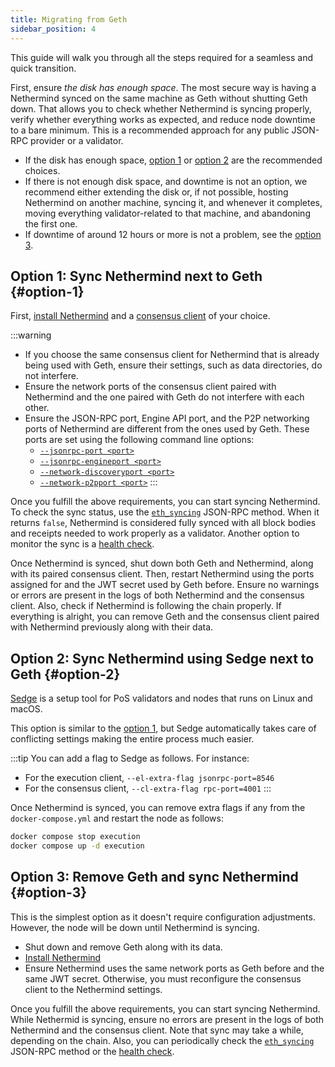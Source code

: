 ```yaml
---
title: Migrating from Geth
sidebar_position: 4
---
```


This guide will walk you through all the steps required for a seamless and quick transition.

First, ensure _the disk has enough space_. The most secure way is having a Nethermind synced on the same machine as Geth without shutting Geth down. That allows you to check whether Nethermind is syncing properly, verify whether everything works as expected, and reduce node downtime to a bare minimum. This is a recommended approach for any public JSON-RPC provider or a validator.

- If the disk has enough space, [option 1](#option-1) or [option 2](#option-2) are the recommended choices.
- If there is not enough disk space, and downtime is not an option, we recommend either extending the disk or, if not possible, hosting Nethermind on another machine, syncing it, and whenever it completes, moving everything validator-related to that machine, and abandoning the first one.
- If downtime of around 12 hours or more is not a problem, see the [option 3](#option-3).

## Option 1: Sync Nethermind next to Geth {#option-1}

First, [install Nethermind](./installing-nethermind.md) and a [consensus client](running-node/consensus-clients.md) of your choice.

:::warning
- If you choose the same consensus client for Nethermind that is already being used with Geth, ensure their settings, such as data directories, do not interfere.
- Ensure the network ports of the consensus client paired with Nethermind and the one paired with Geth do not interfere with each other.
- Ensure the JSON-RPC port, Engine API port, and the P2P networking ports of Nethermind are different from the ones used by Geth. These ports are set using the following command line options:
  - [`--jsonrpc-port <port>`](../fundamentals/configuration.md#jsonrpc-port)
  - [`--jsonrpc-engineport <port>`](../fundamentals/configuration.md#jsonrpc-engineport)
  - [`--network-discoveryport <port>`](../fundamentals/configuration.md#network-discoveryport)
  - [`--network-p2pport <port>`](../fundamentals/configuration.md#network-p2pport)
:::

Once you fulfill the above requirements, you can start syncing Nethermind. To check the sync status, use the [`eth_syncing`](../interacting/json-rpc-ns/eth.md#eth_syncing) JSON-RPC method. When it returns `false`, Nethermind is considered fully synced with all block bodies and receipts needed to work properly as a validator. Another option to monitor the sync is a [health check](../monitoring/health-check.md).

Once Nethermind is synced, shut down both Geth and Nethermind, along with its paired consensus client. Then, restart Nethermind using the ports assigned for and the JWT secret used by Geth before. Ensure no warnings or errors are present in the logs of both Nethermind and the consensus client. Also, check if Nethermind is following the chain properly. If everything is alright, you can remove Geth and the consensus client paired with Nethermind previously along with their data.

## Option 2: Sync Nethermind using Sedge next to Geth {#option-2}

[Sedge](https://docs.sedge.nethermind.io) is a setup tool for PoS validators and nodes that runs on Linux and macOS.

This option is similar to the [option 1](#option-1), but Sedge automatically takes care of conflicting settings making the entire process much easier.

:::tip
You can add a flag to Sedge as follows. For instance:

- For the execution client, `--el-extra-flag jsonrpc-port=8546`
- For the consensus client, `--cl-extra-flag rpc-port=4001`
:::

Once Nethermind is synced, you can remove extra flags if any from the `docker-compose.yml` and restart the node as follows:

```bash
docker compose stop execution
docker compose up -d execution
```

## Option 3: Remove Geth and sync Nethermind {#option-3}

This is the simplest option as it doesn't require configuration adjustments. However, the node will be down until Nethermind is syncing.

- Shut down and remove Geth along with its data.
- [Install Nethermind](./installing-nethermind.md)
- Ensure Nethermind uses the same network ports as Geth before and the same JWT secret. Otherwise, you must reconfigure the consensus client to the Nethermind settings.

Once you fulfill the above requirements, you can start syncing Nethermind. While Nethermid is syncing, ensure no errors are present in the logs of both Nethermind and the consensus client. Note that sync may take a while, depending on the chain. Also, you can periodically check the [`eth_syncing`](../interacting/json-rpc-ns/eth.md#eth_syncing) JSON-RPC method or the [health check](../monitoring/health-check.md).

